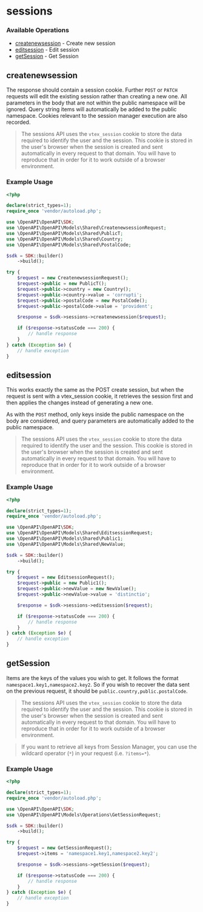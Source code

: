 # sessions

### Available Operations

* [createnewsession](#createnewsession) - Create new session
* [editsession](#editsession) - Edit session
* [getSession](#getsession) - Get Session

## createnewsession

The response should contain a session cookie. Further `POST` or `PATCH` requests will edit the existing session rather than creating a new one. All parameters in the body that are not within the public namespace will be ignored. Query string items will automatically be added to the public namespace. Cookies relevant to the session manager execution are also recorded.

> The sessions API uses the `vtex_session` cookie to store the data required to identify the user and the session. This cookie is stored in the user's browser when the session is created and sent automatically in every request to that domain. You will have to reproduce that in order for it to work outside of a browser environment.

### Example Usage

```php
<?php

declare(strict_types=1);
require_once 'vendor/autoload.php';

use \OpenAPI\OpenAPI\SDK;
use \OpenAPI\OpenAPI\Models\Shared\CreatenewsessionRequest;
use \OpenAPI\OpenAPI\Models\Shared\PublicT;
use \OpenAPI\OpenAPI\Models\Shared\Country;
use \OpenAPI\OpenAPI\Models\Shared\PostalCode;

$sdk = SDK::builder()
    ->build();

try {
    $request = new CreatenewsessionRequest();
    $request->public = new PublicT();
    $request->public->country = new Country();
    $request->public->country->value = 'corrupti';
    $request->public->postalCode = new PostalCode();
    $request->public->postalCode->value = 'provident';

    $response = $sdk->sessions->createnewsession($request);

    if ($response->statusCode === 200) {
        // handle response
    }
} catch (Exception $e) {
    // handle exception
}
```

## editsession

This works exactly the same as the POST create session, but when the request is sent with a vtex_session cookie, it retrieves the session first and then applies the changes instead of generating a new one.

As with the `POST` method, only keys inside the public namespace on the body are considered, and query parameters are automatically added to the public namespace.

> The sessions API uses the `vtex_session` cookie to store the data required to identify the user and the session. This cookie is stored in the user's browser when the session is created and sent automatically in every request to that domain. You will have to reproduce that in order for it to work outside of a browser environment.

### Example Usage

```php
<?php

declare(strict_types=1);
require_once 'vendor/autoload.php';

use \OpenAPI\OpenAPI\SDK;
use \OpenAPI\OpenAPI\Models\Shared\EditsessionRequest;
use \OpenAPI\OpenAPI\Models\Shared\Public1;
use \OpenAPI\OpenAPI\Models\Shared\NewValue;

$sdk = SDK::builder()
    ->build();

try {
    $request = new EditsessionRequest();
    $request->public = new Public1();
    $request->public->newValue = new NewValue();
    $request->public->newValue->value = 'distinctio';

    $response = $sdk->sessions->editsession($request);

    if ($response->statusCode === 200) {
        // handle response
    }
} catch (Exception $e) {
    // handle exception
}
```

## getSession

Items are the keys of the values you wish to get. It follows the format `namespace1.key1,namespace2.key2`. So if you wish to recover the data sent on the previous request, it should be `public.country,public.postalCode`.

> The sessions API uses the `vtex_session` cookie to store the data required to identify the user and the session. This cookie is stored in the user's browser when the session is created and sent automatically in every request to that domain. You will have to reproduce that in order for it to work outside of a browser environment.

> If you want to retrieve all keys from Session Manager, you can use the wildcard operator (`*`) in your request (i.e. `?items=*`).

### Example Usage

```php
<?php

declare(strict_types=1);
require_once 'vendor/autoload.php';

use \OpenAPI\OpenAPI\SDK;
use \OpenAPI\OpenAPI\Models\Operations\GetSessionRequest;

$sdk = SDK::builder()
    ->build();

try {
    $request = new GetSessionRequest();
    $request->items = 'namespace1.key1,namespace2.key2';

    $response = $sdk->sessions->getSession($request);

    if ($response->statusCode === 200) {
        // handle response
    }
} catch (Exception $e) {
    // handle exception
}
```
